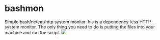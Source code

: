 # bashmon
Simple bash/netcat/http system monitor.
his is a dependency-less HTTP system monitor. The only thing you need to do is putting the files into your machine and run the script.
<img src="https://pasteboard.co/4ec98223-a499-4d61-8625-115371041fc0"/></img>
